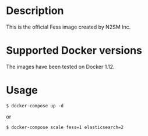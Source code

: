 Description
=====

This is the official Fess image created by N2SM Inc.

Supported Docker versions
=====

The images have been tested on Docker 1.12.

Usage
=====

`$ docker-compose up -d`

or

`$ docker-compose scale fess=1 elasticsearch=2`
